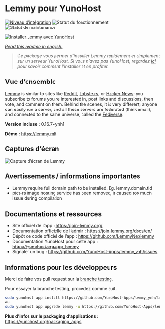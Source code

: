 <!--
N.B.: This README was automatically generated by https://github.com/YunoHost/apps/tree/master/tools/README-generator
It shall NOT be edited by hand.
-->

# Lemmy pour YunoHost

[![Niveau d’intégration](https://dash.yunohost.org/integration/lemmy.svg)](https://dash.yunohost.org/appci/app/lemmy) ![Statut du fonctionnement](https://ci-apps.yunohost.org/ci/badges/lemmy.status.svg) ![Statut de maintenance](https://ci-apps.yunohost.org/ci/badges/lemmy.maintain.svg)

[![Installer Lemmy avec YunoHost](https://install-app.yunohost.org/install-with-yunohost.svg)](https://install-app.yunohost.org/?app=lemmy)

*[Read this readme in english.](./README.md)*

> *Ce package vous permet d’installer Lemmy rapidement et simplement sur un serveur YunoHost.
Si vous n’avez pas YunoHost, regardez [ici](https://yunohost.org/#/install) pour savoir comment l’installer et en profiter.*

## Vue d’ensemble

[Lemmy](https://github.com/LemmyNet/lemmy) is similar to sites like [Reddit](https://reddit.com), [Lobste.rs](https://lobste.rs), or [Hacker News](https://news.ycombinator.com/): you subscribe to forums you're interested in, post links and discussions, then vote, and comment on them. Behind the scenes, it is very different; anyone can easily run a server, and all these servers are federated (think email), and connected to the same universe, called the [Fediverse](https://en.wikipedia.org/wiki/Fediverse).


**Version incluse :** 0.16.7~ynh1

**Démo :** https://lemmy.ml/

## Captures d’écran

![Capture d’écran de Lemmy](./doc/screenshots/screenshot1.webp)

## Avertissements / informations importantes

* Lemmy require full domain path to be installed. Eg. lemmy.domain.tld
* pict-rs image hosting service has been removed, it caused too much issue during compilation

## Documentations et ressources

* Site officiel de l’app : <https://join-lemmy.org/>
* Documentation officielle de l’admin : <https://join-lemmy.org/docs/en/>
* Dépôt de code officiel de l’app : <https://github.com/LemmyNet/lemmy>
* Documentation YunoHost pour cette app : <https://yunohost.org/app_lemmy>
* Signaler un bug : <https://github.com/YunoHost-Apps/lemmy_ynh/issues>

## Informations pour les développeurs

Merci de faire vos pull request sur la [branche testing](https://github.com/YunoHost-Apps/lemmy_ynh/tree/testing).

Pour essayer la branche testing, procédez comme suit.

``` bash
sudo yunohost app install https://github.com/YunoHost-Apps/lemmy_ynh/tree/testing --debug
ou
sudo yunohost app upgrade lemmy -u https://github.com/YunoHost-Apps/lemmy_ynh/tree/testing --debug
```

**Plus d’infos sur le packaging d’applications :** <https://yunohost.org/packaging_apps>